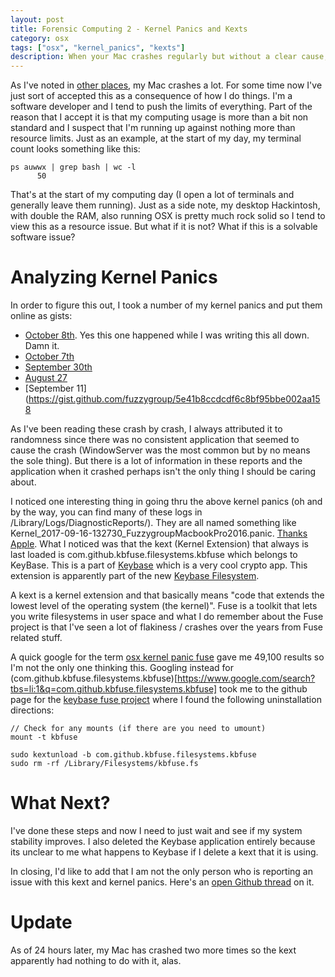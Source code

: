 ```yaml
---
layout: post
title: Forensic Computing 2 - Kernel Panics and Kexts
category: osx
tags: ["osx", "kernel_panics", "kexts"]
description: When your Mac crashes regularly but without a clear cause, how do you look for a solution?
---
```

As I've noted in [other places](http://fuzzyblog.io/blog/text/2017/10/08/forensic-computing-1-finding-textmate-untitled-documents.html), my Mac crashes a lot.  For some time now I've just sort of accepted this as a consequence of how I do things.  I'm a software developer and I tend to push the limits of everything.  Part of the reason that I accept it is that my computing usage is more than a bit non standard and I suspect that I'm running up against nothing more than resource limits.  Just as an example, at the start of my day, my terminal count looks something like this: 

    ps auwwx | grep bash | wc -l
          50
          
That's at the start of my computing day (I open a lot of terminals and generally leave them running).  Just as a side note, my desktop Hackintosh, with double the RAM, also running OSX is pretty much rock solid so I tend to view this as a resource issue.  But what if it is not?  What if this is a solvable software issue?

# Analyzing Kernel Panics

In order to figure this out, I took a number of my kernel panics and put them online as gists:

* [October 8th](https://gist.github.com/fuzzygroup/ab3a4c81edb3fa80910e25fc12e49993).  Yes this one happened while I was writing this all down.  Damn it.  
* [October 7th](https://gist.github.com/fuzzygroup/97bc867094294a2b724f5860d04d09ab)
* [September 30th](https://gist.github.com/fuzzygroup/30ee32761f72d55d1fe8b870dbdc04af)
* [August 27](https://gist.github.com/fuzzygroup/137e695b9ed5cc2d2ebcda8c983616a4)
* [September 11](https://gist.github.com/fuzzygroup/5e41b8ccdcdf6c8bf95bbe002aa158

As I've been reading these crash by crash, I always attributed it to randomness since there was no consistent application that seemed to cause the crash (WindowServer was the most common but by no means the sole thing).  But there is a lot of information in these reports and the application when it crashed perhaps isn't the only thing I should be caring about.

I noticed one interesting thing in going thru the above kernel panics (oh and by the way, you can find many of these logs in /Library/Logs/DiagnosticReports/).  They are all named something like Kernel_2017-09-16-132730_FuzzygroupMacbookPro2016.panic.  [Thanks Apple](https://support.apple.com/en-us/TS3742).  What I noticed was that the kext (Kernel Extension) that always is last loaded is com.github.kbfuse.filesystems.kbfuse which belongs to KeyBase.  This is a part of [Keybase](https://keybase.io/) which is a very cool crypto app.  This extension is apparently part of the new [Keybase Filesystem](https://keybase.io/docs/kbfs).

A kext is a kernel extension and that basically means "code that extends the lowest level of the operating system (the kernel)".  Fuse is a toolkit that lets you write filesystems in user space and what I do remember about the Fuse project is that I've seen a lot of flakiness / crashes over the years from Fuse related stuff.  

A quick google for the term [osx kernel panic fuse](https://www.google.com/search?tbs=li:1&q=osx+fuse+kernel+panic) gave me 49,100 results so I'm not the only one thinking this.  Googling instead for (com.github.kbfuse.filesystems.kbfuse)[https://www.google.com/search?tbs=li:1&q=com.github.kbfuse.filesystems.kbfuse] took me to the github page for the [keybase fuse project](https://github.com/keybase/client/tree/master/osx/Fuse) where I found the following uninstallation directions:

    // Check for any mounts (if there are you need to umount)
    mount -t kbfuse

    sudo kextunload -b com.github.kbfuse.filesystems.kbfuse
    sudo rm -rf /Library/Filesystems/kbfuse.fs
    
# What Next?

I've done these steps and now I need to just wait and see if my system stability improves.  I also deleted the Keybase application entirely because its unclear to me what happens to Keybase if I delete a kext that it is using.

In closing, I'd like to add that I am not the only person who is reporting an issue with this kext and kernel panics.  Here's an [open Github thread](https://github.com/keybase/client/issues/5190) on it.

# Update

As of 24 hours later, my Mac has crashed two more times so the kext apparently had nothing to do with it, alas.  